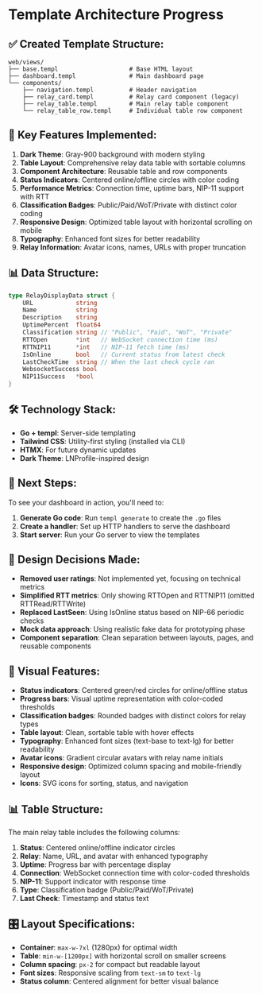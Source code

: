 # Template Architecture Progress

## ✅ Created Template Structure:

```
web/views/
├── base.templ                    # Base HTML layout
├── dashboard.templ               # Main dashboard page
└── components/
    ├── navigation.templ          # Header navigation
    ├── relay_card.templ          # Relay card component (legacy)
    ├── relay_table.templ         # Main relay table component
    └── relay_table_row.templ     # Individual table row component
```

## 🎯 Key Features Implemented:

1. **Dark Theme**: Gray-900 background with modern styling
2. **Table Layout**: Comprehensive relay data table with sortable columns
3. **Component Architecture**: Reusable table and row components
4. **Status Indicators**: Centered online/offline circles with color coding
5. **Performance Metrics**: Connection time, uptime bars, NIP-11 support with RTT
6. **Classification Badges**: Public/Paid/WoT/Private with distinct color coding
7. **Responsive Design**: Optimized table layout with horizontal scrolling on mobile
8. **Typography**: Enhanced font sizes for better readability
9. **Relay Information**: Avatar icons, names, URLs with proper truncation

## 📊 Data Structure:

```go
type RelayDisplayData struct {
    URL            string
    Name           string
    Description    string
    UptimePercent  float64
    Classification string // "Public", "Paid", "WoT", "Private"
    RTTOpen        *int   // WebSocket connection time (ms)
    RTTNIP11       *int   // NIP-11 fetch time (ms)
    IsOnline       bool   // Current status from latest check
    LastCheckTime  string // When the last check cycle ran
    WebsocketSuccess bool
    NIP11Success   *bool
}
```

## 🛠️ Technology Stack:

- **Go + templ**: Server-side templating
- **Tailwind CSS**: Utility-first styling (installed via CLI)
- **HTMX**: For future dynamic updates
- **Dark Theme**: LNProfile-inspired design

## 🚀 Next Steps:

To see your dashboard in action, you'll need to:

1. **Generate Go code**: Run `templ generate` to create the `.go` files
2. **Create a handler**: Set up HTTP handlers to serve the dashboard
3. **Start server**: Run your Go server to view the templates

## 📝 Design Decisions Made:

- **Removed user ratings**: Not implemented yet, focusing on technical metrics
- **Simplified RTT metrics**: Only showing RTTOpen and RTTNIP11 (omitted RTTRead/RTTWrite)
- **Replaced LastSeen**: Using IsOnline status based on NIP-66 periodic checks
- **Mock data approach**: Using realistic fake data for prototyping phase
- **Component separation**: Clean separation between layouts, pages, and reusable components

## 🎨 Visual Features:

- **Status indicators**: Centered green/red circles for online/offline status
- **Progress bars**: Visual uptime representation with color-coded thresholds
- **Classification badges**: Rounded badges with distinct colors for relay types
- **Table layout**: Clean, sortable table with hover effects
- **Typography**: Enhanced font sizes (text-base to text-lg) for better readability
- **Avatar icons**: Gradient circular avatars with relay name initials
- **Responsive design**: Optimized column spacing and mobile-friendly layout
- **Icons**: SVG icons for sorting, status, and navigation

## 📊 Table Structure:

The main relay table includes the following columns:
1. **Status**: Centered online/offline indicator circles
2. **Relay**: Name, URL, and avatar with enhanced typography
3. **Uptime**: Progress bar with percentage display
4. **Connection**: WebSocket connection time with color-coded thresholds
5. **NIP-11**: Support indicator with response time
6. **Type**: Classification badge (Public/Paid/WoT/Private)
7. **Last Check**: Timestamp and status text

## 🎛️ Layout Specifications:

- **Container**: `max-w-7xl` (1280px) for optimal width
- **Table**: `min-w-[1200px]` with horizontal scroll on smaller screens
- **Column spacing**: `px-2` for compact but readable layout
- **Font sizes**: Responsive scaling from `text-sm` to `text-lg`
- **Status column**: Centered alignment for better visual balance
